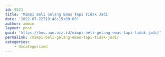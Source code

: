 ```yaml
---
id: 9321
title: 'Mimpi Beli Gelang Emas Tapi Tidak Jadi'
date: '2022-07-22T10:48:15+00:00'
author: admin
layout: post
guid: 'https://bos.awn.biz.id/mimpi-beli-gelang-emas-tapi-tidak-jadi/'
permalink: /mimpi-beli-gelang-emas-tapi-tidak-jadi/
categories:
    - Uncategorized
---
```


